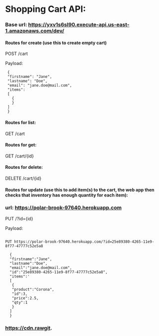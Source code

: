 # Shopping Cart API:

### Base url: https://yxv1s6sl90.execute-api.us-east-1.amazonaws.com/dev/ 

#### Routes for create (use this to create empty cart)

POST /cart

Payload:

```
 {
 "firstname": "Jane",
 "lastname": "Doe",
 "email": "jane.doe@mail.com",
 "items":
 [
   {
   }
 ]
 }

```

#### Routes for list:

GET /cart

#### Routes for get:

GET /cart/{id}

#### Routes for delete:

DELETE /cart/{id}

#### Routes for update (use this to add item(s) to the cart, the web app then checks that inventory has enough quantity for each item):

### url: https://polar-brook-97640.herokuapp.com
PUT /?id={id}

Payload:

```

PUT https://polar-brook-97640.herokuapp.com/?id=25e89380-4265-11e9-8f77-47777c52e5a8

  {
  "firstname":"Jane",
  "lastname":"Doe",
  "email":"jane.doe@mail.com",
  "id":"25e89380-4265-11e9-8f77-47777c52e5a8",
  "items":'
  [
   {
   "product":"Corona",
   "id":3,
   "price":2.5,
   "qty":1
   }
  ]
  }

```
### https://cdn.rawgit.


